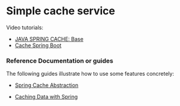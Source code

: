 # Simple cache service

Video tutorials:

* [JAVA SPRING CACHE: Base](https://www.youtube.com/watch?v=cFtkFQCo7-A)
* [Cache Spring Boot](https://www.youtube.com/watch?v=QJUGF-kWaR0)

### Reference Documentation or guides

The following guides illustrate how to use some features concretely:

* [Spring Cache Abstraction](https://docs.spring.io/spring-boot/docs/3.2.3/reference/htmlsingle/index.html#io.caching)

* [Caching Data with Spring](https://spring.io/guides/gs/caching/)



